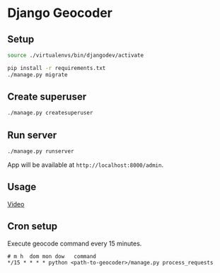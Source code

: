Django Geocoder
====

Setup
----

```bash
source ./virtualenvs/bin/djangodev/activate

pip install -r requirements.txt
./manage.py migrate
```

Create superuser
----

```bash
./manage.py createsuperuser
```

Run server
----

```bash
./manage.py runserver
```

App will be available at `http://localhost:8000/admin`.

Usage
----

[Video](https://raw.githubusercontent.com/sameoldmadness/django_geocoder/master/media/usage_example.mov)

Cron setup
----

Execute geocode command every 15 minutes.

```
# m h  dom mon dow   command
*/15 * * * * python <path-to-geocoder>/manage.py process_requests
```
